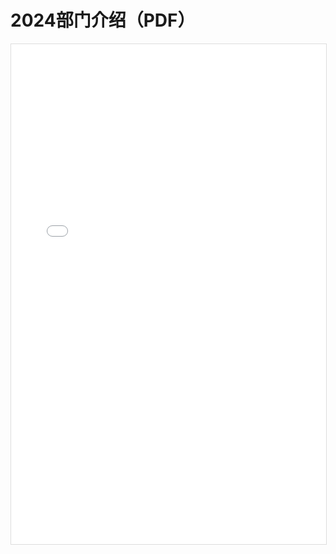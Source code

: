 # 2024部门介绍（PDF）

<iframe 
  src="/pdfjs/web/viewer.html?file=/department/2024漫协部门介绍.pdf" 
  width="100%" 
  height="800px" 
  style="border: 1px solid #ddd;">
</iframe>